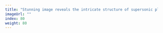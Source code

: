 ```yaml
---
title: "Stunning image reveals the intricate structure of supersonic plasma"
imageUrl: ""
index: 80
weight: 80
---
```

